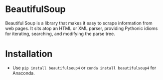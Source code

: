 # BeautifulSoup
Beautiful Soup is a library that makes it easy to scrape information from web pages. It sits atop an HTML or XML parser, providing Pythonic idioms for iterating, searching, and modifying the parse tree.

# Installation
- Use ```pip install beautifulsoup4``` or ```conda install beautifulsoup4``` for Anaconda.